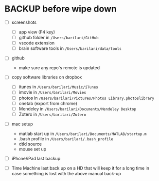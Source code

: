 # BACKUP before wipe down

- [ ] screenshots 
    - [ ] app view (F4 key)
    - [ ] github folder in `/Users/barilari/GitHub`
    - [ ] vscode extension
    - [ ] brain software tools in `/Users/barilari/data/tools`

- [ ] github
    - make sure any repo's remote is updated

- [ ] copy software libraries on dropbox
    - [ ] itunes in `/Users/barilari/Music/iTunes`
    - [ ] imovie in `/Users/barilari/Movies` 
    - [ ] photos in `/Users/barilari/Pictures/Photos Library.photoslibrary`
    - [ ] onetab (export from chrome)
    - [ ] Mendeley in  `/Users/barilari/Documents/Mendeley Desktop`
    - [ ] Zotero in `/Users/barilari/Zotero`

- [ ] mac setup
    - matlab start up in `/Users/barilari/Documents/MATLAB/startup.m`
    - .bash profile in `/Users/barilari/.bash_profile`
    - dtld source
    - mouse set up

- [ ] iPhone/iPad last backup

- [ ] Time Machine last back up on a HD that will keep it for a long time in case something is lost with the above manual back-up